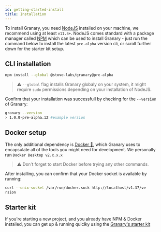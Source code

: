 ```yaml
---
id: getting-started-install
title: Installation
---
```


To install Granary, you need [NodeJS](https://nodejs.org/en/) installed on your machine, we recommend using at least `v11.4+`. NodeJS comes standard with a package manager called [NPM](https://www.npmjs.com/) which can be used to install Granary - just run the command below to install the latest `pre-alpha` version cli, or scroll further down for the starter kit setup.

## CLI installation

```zsh
npm install --global @stove-labs/granary@pre-alpha
```

> ⚠️ `--global` flag installs Granary globaly on your system, it might require `sudo` permissions depending on your installation of NodeJS.

Confirm that your installation was successfull by checking for the `--version` of Granary:

```zsh
granary --version
> 1.0.0-pre-alpha.12 #example version
```

## Docker setup

The only additional dependency is [Docker 🐳](https://www.docker.com/get-started), which Granary uses to encapsulate all of the tools you might need for development. We personally run `Docker Desktop v2.x.x.x`

> ⚠️ Don't forget to start Docker before trying any other commands.

After installing, you can confirm that your Docker socket is available by running:
```zsh
curl --unix-socket /var/run/docker.sock http://localhost/v1.37/ve
rsion
```

## Starter kit

If you're starting a new project, and you already have NPM & Docker installed, you can get up & running quiclky using the [Granary's starter kit](https://github.com/stove-labs/granary-starter-kit)
